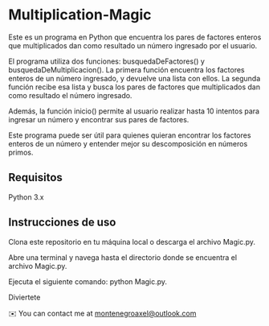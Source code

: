 
# Multiplication-Magic
Este es un programa en Python que encuentra los pares de factores enteros que multiplicados dan como resultado un número ingresado por el usuario.

El programa utiliza dos funciones: busquedaDeFactores() y busquedaDeMultiplicacion(). La primera función encuentra los factores enteros de un número ingresado, y devuelve una lista con ellos. La segunda función recibe esa lista y busca los pares de factores que multiplicados dan como resultado el número ingresado.

Además, la función inicio() permite al usuario realizar hasta 10 intentos para ingresar un número y encontrar sus pares de factores.

Este programa puede ser útil para quienes quieran encontrar los factores enteros de un número y entender mejor su descomposición en números primos.

## Requisitos
Python 3.x
## Instrucciones de uso
Clona este repositorio en tu máquina local o descarga el archivo Magic.py.

Abre una terminal y navega hasta el directorio donde se encuentra el archivo Magic.py.

Ejecuta el siguiente comando: python Magic.py.

Diviertete

✉️  You can contact me at montenegroaxel@outlook.com
